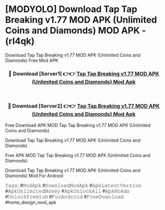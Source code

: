 # [MODYOLO] Download Tap Tap Breaking v1.77 MOD APK (Unlimited Coins and Diamonds) MOD APK - (rl4qk)
Download Tap Tap Breaking v1.77 MOD APK (Unlimited Coins and Diamonds) Free Mod APK

<div align="center">
<h3>🔴 Download [Server1] 👉👉 <a href="https://apk-comot.site?title=Tap_Tap_Breaking_v1.77_MOD_APK_(Unlimited_Coins_and_Diamonds)">Tap Tap Breaking v1.77 MOD APK (Unlimited Coins and Diamonds) Mod Apk</a></h3><br>

<h3>🔴 Download [Server2] 👉👉 <a href="https://apk-comot.site?title=Tap_Tap_Breaking_v1.77_MOD_APK_(Unlimited_Coins_and_Diamonds)">Tap Tap Breaking v1.77 MOD APK (Unlimited Coins and Diamonds) Mod Apk</a></h3>
</div>


Free Download APK MOD Tap Tap Breaking v1.77 MOD APK (Unlimited Coins and Diamonds)

Download Tap Tap Breaking v1.77 MOD APK (Unlimited Coins and Diamonds) 

Free APK MOD Tap Tap Breaking v1.77 MOD APK (Unlimited Coins and Diamonds) 

Download Tap Tap Breaking v1.77 MOD APK (Unlimited Coins and Diamonds) Mod For Android

𝚃𝚊𝚐𝚜: #𝙼𝚘𝚍𝙰𝚙𝚔 #𝙳𝚘𝚠𝚗𝚕𝚘𝚊𝚍𝙼𝚘𝚍𝙰𝚙𝚔 #𝙰𝚙𝚔𝙻𝚊𝚝𝚎𝚜𝚝𝚅𝚎𝚛𝚜𝚒𝚘𝚗 #𝙰𝚙𝚔𝚄𝚗𝚕𝚒𝚖𝚒𝚝𝚎𝚍𝙼𝚘𝚗𝚎𝚢 #𝙰𝚙𝚔𝚄𝚗𝚕𝚘𝚌𝚔𝙰𝚕𝚕 #𝙰𝚙𝚔𝙽𝚘𝙰𝚍𝚜 #𝚄𝚗𝚕𝚘𝚌𝚔𝙿𝚛𝚎𝚖𝚒𝚞𝚖 #𝙵𝚘𝚛𝙰𝚗𝚍𝚛𝚘𝚒𝚍 #𝙵𝚛𝚎𝚎𝙳𝚘𝚠𝚗𝚕𝚘𝚊𝚍 #home_design_mod_apk